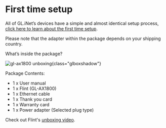 # First time setup

All of GL.iNet’s devices have a simple and almost identical setup process, [click here to learn about the first time setup](../../../interface_guide/first_time_setup/).

Please note that the adapter within the package depends on your shipping country.

What’s inside the package?

![gl-ax1800 unboxing](https://static.gl-inet.com/docs/en/4/user_guide/gl-ax1800/first_time_setup/ax1800_unboxing.jpg){class="glboxshadow"}

Package Contents:

- 1 x User manual
- 1 x Flint (GL-AX1800)
- 1 x Ethernet cable
- 1 x Thank you card
- 1 x Warranty card
- 1 x Power adapter (Selected plug type)

Check out Flint's [unboxing video](../../../video_library/#gl-ax1800flint).
